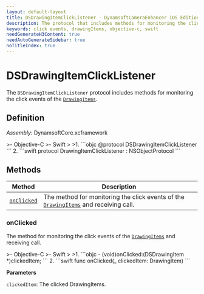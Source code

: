 ```yaml
---
layout: default-layout
title: DSDrawingItemClickListener - DynamsoftCameraEnhancer iOS Edition API Reference
description: The protocol that includes methods for monitoring the click events of the DrawingItems.
keywords: click events, drawingItems, objective-c, swift
needGenerateH3Content: true
needAutoGenerateSidebar: true
noTitleIndex: true
---
```


# DSDrawingItemClickListener

The `DSDrawingItemClickListener` protocol includes methods for monitoring the click events of the [`DrawingItems`](drawingitem.md).

## Definition

*Assembly:* DynamsoftCore.xcframework

<div class="sample-code-prefix"></div>
>- Objective-C
>- Swift
>
>1. 
```objc
@protocol DSDrawingItemClickListener <NSObject>
```
2. 
```swift
protocol DrawingItemClickListener : NSObjectProtocol
```

## Methods

| Method | Description |
|------- |-------------|
| [`onClicked`](#onclicked) | The method for monitoring the click events of the [`DrawingItems`](drawingitem.md) and receiving call. |

### onClicked

The method for monitoring the click events of the [`DrawingItems`](drawingitem.md) and receiving call.

<div class="sample-code-prefix"></div>
>- Objective-C
>- Swift
>
>1. 
```objc
- (void)onClicked:(DSDrawingItem *)clickedItem;
```
2. 
```swift
func onClicked(_ clickedItem: DrawingItem)
```

**Parameters**

`clickedItem`: The clicked DrawingItems.
